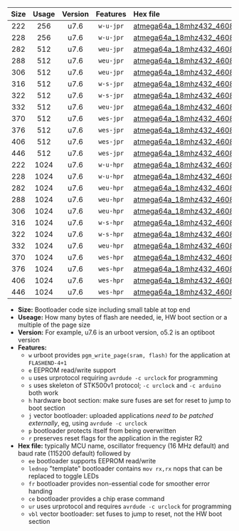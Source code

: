 |Size|Usage|Version|Features|Hex file|
|:-:|:-:|:-:|:-:|:--|
|222|256|u7.6|`w-u-jpr`|[atmega64a_18mhz432_460800bps_ur_vbl.hex](https://raw.githubusercontent.com/stefanrueger/urboot/main/atmega64a_18mhz432_460800bps_ur_vbl.hex)|
|228|256|u7.6|`w-u-jpr`|[atmega64a_18mhz432_460800bps_lednop_ur_vbl.hex](https://raw.githubusercontent.com/stefanrueger/urboot/main/atmega64a_18mhz432_460800bps_lednop_ur_vbl.hex)|
|282|512|u7.6|`weu-jpr`|[atmega64a_18mhz432_460800bps_ee_ur_vbl.hex](https://raw.githubusercontent.com/stefanrueger/urboot/main/atmega64a_18mhz432_460800bps_ee_ur_vbl.hex)|
|288|512|u7.6|`weu-jpr`|[atmega64a_18mhz432_460800bps_ee_lednop_ur_vbl.hex](https://raw.githubusercontent.com/stefanrueger/urboot/main/atmega64a_18mhz432_460800bps_ee_lednop_ur_vbl.hex)|
|306|512|u7.6|`weu-jpr`|[atmega64a_18mhz432_460800bps_ee_lednop_fr_ur_vbl.hex](https://raw.githubusercontent.com/stefanrueger/urboot/main/atmega64a_18mhz432_460800bps_ee_lednop_fr_ur_vbl.hex)|
|316|512|u7.6|`w-s-jpr`|[atmega64a_18mhz432_460800bps_vbl.hex](https://raw.githubusercontent.com/stefanrueger/urboot/main/atmega64a_18mhz432_460800bps_vbl.hex)|
|322|512|u7.6|`w-s-jpr`|[atmega64a_18mhz432_460800bps_lednop_vbl.hex](https://raw.githubusercontent.com/stefanrueger/urboot/main/atmega64a_18mhz432_460800bps_lednop_vbl.hex)|
|332|512|u7.6|`weu-jpr`|[atmega64a_18mhz432_460800bps_ee_lednop_fr_ce_ur_vbl.hex](https://raw.githubusercontent.com/stefanrueger/urboot/main/atmega64a_18mhz432_460800bps_ee_lednop_fr_ce_ur_vbl.hex)|
|370|512|u7.6|`wes-jpr`|[atmega64a_18mhz432_460800bps_ee_vbl.hex](https://raw.githubusercontent.com/stefanrueger/urboot/main/atmega64a_18mhz432_460800bps_ee_vbl.hex)|
|376|512|u7.6|`wes-jpr`|[atmega64a_18mhz432_460800bps_ee_lednop_vbl.hex](https://raw.githubusercontent.com/stefanrueger/urboot/main/atmega64a_18mhz432_460800bps_ee_lednop_vbl.hex)|
|406|512|u7.6|`wes-jpr`|[atmega64a_18mhz432_460800bps_ee_lednop_fr_vbl.hex](https://raw.githubusercontent.com/stefanrueger/urboot/main/atmega64a_18mhz432_460800bps_ee_lednop_fr_vbl.hex)|
|446|512|u7.6|`wes-jpr`|[atmega64a_18mhz432_460800bps_ee_lednop_fr_ce_vbl.hex](https://raw.githubusercontent.com/stefanrueger/urboot/main/atmega64a_18mhz432_460800bps_ee_lednop_fr_ce_vbl.hex)|
|222|1024|u7.6|`w-u-hpr`|[atmega64a_18mhz432_460800bps_ur.hex](https://raw.githubusercontent.com/stefanrueger/urboot/main/atmega64a_18mhz432_460800bps_ur.hex)|
|228|1024|u7.6|`w-u-hpr`|[atmega64a_18mhz432_460800bps_lednop_ur.hex](https://raw.githubusercontent.com/stefanrueger/urboot/main/atmega64a_18mhz432_460800bps_lednop_ur.hex)|
|282|1024|u7.6|`weu-hpr`|[atmega64a_18mhz432_460800bps_ee_ur.hex](https://raw.githubusercontent.com/stefanrueger/urboot/main/atmega64a_18mhz432_460800bps_ee_ur.hex)|
|288|1024|u7.6|`weu-hpr`|[atmega64a_18mhz432_460800bps_ee_lednop_ur.hex](https://raw.githubusercontent.com/stefanrueger/urboot/main/atmega64a_18mhz432_460800bps_ee_lednop_ur.hex)|
|306|1024|u7.6|`weu-hpr`|[atmega64a_18mhz432_460800bps_ee_lednop_fr_ur.hex](https://raw.githubusercontent.com/stefanrueger/urboot/main/atmega64a_18mhz432_460800bps_ee_lednop_fr_ur.hex)|
|316|1024|u7.6|`w-s-hpr`|[atmega64a_18mhz432_460800bps.hex](https://raw.githubusercontent.com/stefanrueger/urboot/main/atmega64a_18mhz432_460800bps.hex)|
|322|1024|u7.6|`w-s-hpr`|[atmega64a_18mhz432_460800bps_lednop.hex](https://raw.githubusercontent.com/stefanrueger/urboot/main/atmega64a_18mhz432_460800bps_lednop.hex)|
|332|1024|u7.6|`weu-hpr`|[atmega64a_18mhz432_460800bps_ee_lednop_fr_ce_ur.hex](https://raw.githubusercontent.com/stefanrueger/urboot/main/atmega64a_18mhz432_460800bps_ee_lednop_fr_ce_ur.hex)|
|370|1024|u7.6|`wes-hpr`|[atmega64a_18mhz432_460800bps_ee.hex](https://raw.githubusercontent.com/stefanrueger/urboot/main/atmega64a_18mhz432_460800bps_ee.hex)|
|376|1024|u7.6|`wes-hpr`|[atmega64a_18mhz432_460800bps_ee_lednop.hex](https://raw.githubusercontent.com/stefanrueger/urboot/main/atmega64a_18mhz432_460800bps_ee_lednop.hex)|
|406|1024|u7.6|`wes-hpr`|[atmega64a_18mhz432_460800bps_ee_lednop_fr.hex](https://raw.githubusercontent.com/stefanrueger/urboot/main/atmega64a_18mhz432_460800bps_ee_lednop_fr.hex)|
|446|1024|u7.6|`wes-hpr`|[atmega64a_18mhz432_460800bps_ee_lednop_fr_ce.hex](https://raw.githubusercontent.com/stefanrueger/urboot/main/atmega64a_18mhz432_460800bps_ee_lednop_fr_ce.hex)|

- **Size:** Bootloader code size including small table at top end
- **Useage:** How many bytes of flash are needed, ie, HW boot section or a multiple of the page size
- **Version:** For example, u7.6 is an urboot version, o5.2 is an optiboot version
- **Features:**
  + `w` urboot provides `pgm_write_page(sram, flash)` for the application at `FLASHEND-4+1`
  + `e` EEPROM read/write support
  + `u` uses urprotocol requiring `avrdude -c urclock` for programming
  + `s` uses skeleton of STK500v1 protocol; `-c urclock` and `-c arduino` both work
  + `h` hardware boot section: make sure fuses are set for reset to jump to boot section
  + `j` vector bootloader: uploaded applications *need to be patched externally*, eg, using `avrdude -c urclock`
  + `p` bootloader protects itself from being overwritten
  + `r` preserves reset flags for the application in the register R2
- **Hex file:** typically MCU name, oscillator frequency (16 MHz default) and baud rate (115200 default) followed by
  + `ee` bootloader supports EEPROM read/write
  + `lednop` "template" bootloader contains `mov rx,rx` nops that can be replaced to toggle LEDs
  + `fr` bootloader provides non-essential code for smoother error handing
  + `ce` bootloader provides a chip erase command
  + `ur` uses urprotocol and requires `avrdude -c urclock` for programming
  + `vbl` vector bootloader: set fuses to jump to reset, not the HW boot section
